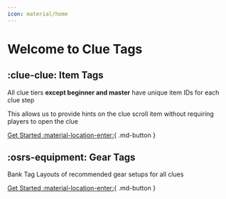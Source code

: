 ```yaml
---
icon: material/home
---
```


# Welcome to Clue Tags

## :clue-clue: Item Tags

All clue tiers **except beginner and master** have unique item IDs for each clue step

This allows us to provide hints on the clue scroll item without requiring players to open the clue

[Get Started :material-location-enter:](items/index.md){ .md-button }

## :osrs-equipment: Gear Tags

Bank Tag Layouts of recommended gear setups for all clues

[Get Started :material-location-enter:](gear/index.md){ .md-button }